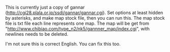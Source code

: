 This is currently just a copy of gannar (http://cgi28.plala.or.jp/ssdi/gannar/gannar.cgi).
Set options at least hidden by asterisks, and make map stock file, then you can run this.
The map stock file is txt file each line represents one map.
The map will be get from "http://www.chibiao.com/type_n2/nk5/gannner_map/index.cgi", with newlines needs to be deleted.

I'm not sure this is correct English. You can fix this too.
